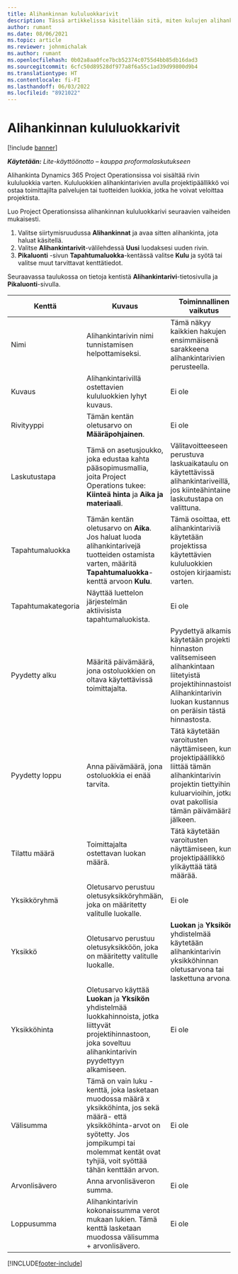 ```yaml
---
title: Alihankinnan kululuokkarivit
description: Tässä artikkelissa käsitellään sitä, miten kulujen alihankintarivejä voidaan kirjata ja käyttää kenttiä toimittajilta ostetun ajan kirjaamiseen.
author: rumant
ms.date: 08/06/2021
ms.topic: article
ms.reviewer: johnmichalak
ms.author: rumant
ms.openlocfilehash: 0b02a8aa0fce7bcb52374c0755d4bb85db16dad3
ms.sourcegitcommit: 6cfc50d89528df977a8f6a55c1ad39d99800d9b4
ms.translationtype: HT
ms.contentlocale: fi-FI
ms.lasthandoff: 06/03/2022
ms.locfileid: "8921022"
---
```

#  <a name="subcontract-lines-for-expense-categories"></a>Alihankinnan kululuokkarivit

[!include [banner](../../includes/dataverse-preview.md)]

_**Käytetään:** Lite-käyttöönotto – kauppa proformalaskutukseen_

Alihankinta Dynamics 365 Project Operationsissa voi sisältää rivin kululuokkia varten. Kululuokkien alihankintarivien avulla projektipäällikkö voi ostaa toimittajilta palvelujen tai tuotteiden luokkia, jotka he voivat veloittaa projektista.

Luo Project Operationsissa alihankinnan kululuokkarivi seuraavien vaiheiden mukaisesti.

1. Valitse siirtymisruudussa **Alihankinnat** ja avaa sitten alihankinta, jota haluat käsitellä.
2. Valitse **Alihankintarivit**-välilehdessä **Uusi** luodaksesi uuden rivin.
3. **Pikaluonti** -sivun **Tapahtumaluokka**-kentässä valitse **Kulu** ja syötä tai valitse muut tarvittavat kenttätiedot.

Seuraavassa taulukossa on tietoja kentistä **Alihankintarivi**-tietosivulla ja **Pikaluonti**-sivulla.

| **Kenttä** | **Kuvaus** | **Toiminnallinen vaikutus** |
| --- | --- | --- |
| Nimi | Alihankintarivin nimi tunnistamisen helpottamiseksi. | Tämä näkyy kaikkien hakujen ensimmäisenä sarakkeena alihankintarivien perusteella. |
| Kuvaus | Alihankintarivillä ostettavien kululuokkien lyhyt kuvaus. | Ei ole |
|Rivityyppi | Tämän kentän oletusarvo on **Määräpohjainen**. |Ei ole |
| Laskutustapa | Tämä on asetusjoukko, joka edustaa kahta pääsopimusmallia, joita Project Operations tukee: **Kiinteä hinta** ja **Aika ja materiaali**. | Välitavoitteeseen perustuva laskuaikataulu on käytettävissä alihankintariveillä, jos kiinteähintainen laskutustapa on valittuna. |
| Tapahtumaluokka | Tämän kentän oletusarvo on **Aika**. Jos haluat luoda alihankintarivejä tuotteiden ostamista varten, määritä **Tapahtumaluokka**-kenttä arvoon **Kulu**.  | Tämä osoittaa, että alihankintariviä käytetään projektissa käytettävien kululuokkien ostojen kirjaamista varten. |
| Tapahtumakategoria | Näyttää luettelon järjestelmän aktiivisista tapahtumaluokista. |Ei ole |
| Pyydetty alku | Määritä päivämäärä, jona ostoluokkien on oltava käytettävissä toimittajalta. | Pyydettyä alkamista käytetään projektin hinnaston valitsemiseen alihankintaan liitetyistä projektihinnastoista. Alihankintarivin luokan kustannus on peräisin tästä hinnastosta. |
| Pyydetty loppu | Anna päivämäärä, jona ostoluokkia ei enää tarvita. | Tätä käytetään varoitusten näyttämiseen, kun projektipäällikkö liittää tämän alihankintarivin projektin tiettyihin kuluarvioihin, jotka ovat pakollisia tämän päivämäärän jälkeen. |
| Tilattu määrä | Toimittajalta ostettavan luokan määrä. | Tätä käytetään varoitusten näyttämiseen, kun projektipäällikkö ylikäyttää tätä määrää.|
| Yksikköryhmä | Oletusarvo perustuu oletusyksikköryhmään, joka on määritetty valitulle luokalle. |Ei ole |
| Yksikkö | Oletusarvo perustuu oletusyksikköön, joka on määritetty valitulle luokalle.  | **Luokan** ja **Yksikön** yhdistelmää käytetään alihankintarivin yksikköhinnan oletusarvona tai laskettuna arvona.  |
| Yksikköhinta | Oletusarvo käyttää **Luokan** ja **Yksikön** yhdistelmää luokkahinnoista, jotka liittyvät projektihinnastoon, joka soveltuu alihankintarivin pyydettyyn alkamiseen. |Ei ole |
| Välisumma | Tämä on vain luku -kenttä, joka lasketaan muodossa määrä x yksikköhinta, jos sekä määrä- että yksikköhinta-arvot on syötetty. Jos jompikumpi tai molemmat kentät ovat tyhjiä, voit syöttää tähän kenttään arvon. |Ei ole |
| Arvonlisävero | Anna arvonlisäveron summa. |Ei ole |
| Loppusumma | Alihankintarivin kokonaissumma verot mukaan lukien. Tämä kenttä lasketaan muodossa välisumma + arvonlisävero. |Ei ole |


[!INCLUDE[footer-include](../../includes/footer-banner.md)]
